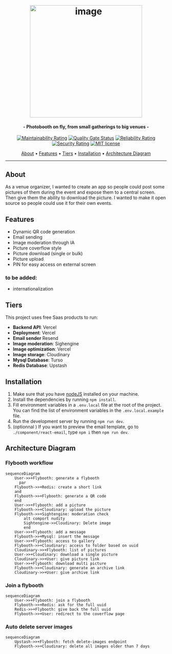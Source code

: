 <br>

<h1 align="center">
<img width="350" alt="image" src="https://github.com/AlexisAnzieu/flybooth/assets/11615615/2860c09a-447e-40f5-9edc-38738028e2cd">
 </h1>

<h4 align="center">- Photobooth on fly, from small gatherings to big venues -</h4>

<div align="center">

[![Maintainability Rating](https://sonarcloud.io/api/project_badges/measure?project=AlexisAnzieu_flybooth&metric=sqale_rating)](https://sonarcloud.io/summary/new_code?id=AlexisAnzieu_flybooth)
[![Quality Gate Status](https://sonarcloud.io/api/project_badges/measure?project=AlexisAnzieu_flybooth&metric=alert_status)](https://sonarcloud.io/summary/new_code?id=AlexisAnzieu_flybooth)
[![Reliability Rating](https://sonarcloud.io/api/project_badges/measure?project=AlexisAnzieu_flybooth&metric=reliability_rating)](https://sonarcloud.io/summary/new_code?id=AlexisAnzieu_flybooth)
[![Security Rating](https://sonarcloud.io/api/project_badges/measure?project=AlexisAnzieu_flybooth&metric=security_rating)](https://sonarcloud.io/summary/new_code?id=AlexisAnzieu_flybooth)
[![MIT license](https://img.shields.io/badge/License-MIT-blue.svg)](https://lbesson.mit-license.org/)

</div>

<p align="center">
  <a href="#about">About</a> •
  <a href="#features">Features</a> •
  <a href="#tiers">Tiers</a> •
  <a href="#installation">Installation</a> •
  <a href="#architecture-diagram">Architecture Diagram</a>
</p>

---

## About

As a venue organizer, I wanted to create an app so people could post some pictures of them during the event and expose them to a central screen. Then give them the ability to download the picture. I wanted to make it open source so people could use it for their own events.

## Features

- Dynamic QR code generation
- Email sending
- Image moderation through IA
- Picture coverflow style
- Picture download (single or bulk)
- Picture upload
- PIN for easy access on external screen

### to be added:

- internationalization

## Tiers

This project uses free Saas products to run:

- **Backend API**: Vercel
- **Deployment**: Vercel
- **Email sender** Resend
- **Image moderation**: Sighengine
- **Image optimization**: Vercel
- **Image storage**: Cloudinary
- **Mysql Database**: Turso
- **Redis Database**: Upstash

## Installation

1. Make sure that you have [nodeJS](https://nodejs.org/en/) installed on your machine.
2. Install the dependencies by running `npm install`.
3. Fill environment variables in a `.env.local` file at the root of the project. You can find the list of environment variables in the `.env.local.example` file.
4. Run the development server by running `npm run dev`.
5. (optionnal ) If you want to preview the email template, go to `./component/react-email`, type `npm i` then `npm run dev`.

## Architecture Diagram

### Flybooth workflow

```mermaid
sequenceDiagram
    User->>+Flybooth: generate a flybooth
      par
    Flybooth->>+Redis: create a short link
    and
    Flybooth->>+Flybooth: generate a QR code
    end
    User->>+Flybooth: add a picture
    Flybooth->>+Cloudinary: upload the picture
    Flybooth->>+Sightengine: moderation check
        alt comport nudity
        Sightengine->>Cloudinary: Delete image
        end
    User->>+Flybooth: add a message
    Flybooth->>+Mysql: insert the message
    User->>+Flybooth: access to gallery
    Flybooth->>+Cloudinary: access to folder based on uuid
    Cloudinary->>+Flybooth: list of pictures
    User->>+Cloudinary: download a single picture
    Cloudinary->>+User: give picture link
    User->>+Flybooth: download multi picture
    Flybooth->>+Cloudinary: generate an archive link
    Cloudinary->>+User: give archive link

```

### Join a flybooth

```mermaid
sequenceDiagram
    User->>+Flybooth: join a flybooth
    Flybooth->>+Redis: ask for the full uuid
    Redis->>+Flybooth: give back the full uuid
    Flybooth->>+User: redirect to the coverflow page

```

### Auto delete server images

```mermaid
sequenceDiagram
    Upstash->>+Flybooth: fetch delete-images endpoint
    Flybooth->>+Cloudinary: delete all images older than 7 days
```

